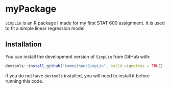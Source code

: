 # myPackage

`SimpLin` is an R package I made for my first STAT 600 assignment. It is used to fit a simple linear regression model.

## Installation

You can install the development version of `SimpLin` from GitHub with:

```r
devtools::install_github("tommithan/SimpLin", build_vignettes = TRUE)
```
If you do not have `devtools` installed, you will need to install it before running this code. 
